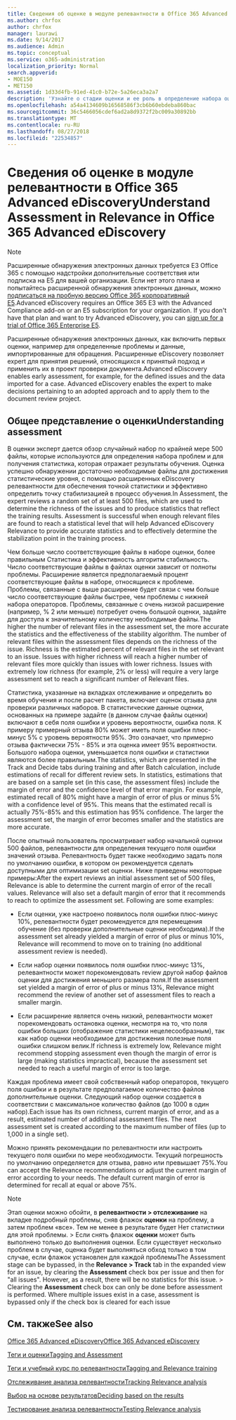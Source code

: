```yaml
---
title: Сведения об оценке в модуле релевантности в Office 365 Advanced eDiscovery
ms.author: chrfox
author: chrfox
manager: laurawi
ms.date: 9/14/2017
ms.audience: Admin
ms.topic: conceptual
ms.service: o365-administration
localization_priority: Normal
search.appverid:
- MOE150
- MET150
ms.assetid: 1d33d4fb-91ed-41c0-b72e-5a26eca3a2a7
description: 'Узнайте о стадии оценки и ее роль в определение набора ошибок во время учебный курс по релевантности в Office 365 расширенного обнаружения электронных данных.  '
ms.openlocfilehash: a54a4134609b16568586f3cb6b60ebdeba860bac
ms.sourcegitcommit: 36c5466056cdef6ad2a8d9372f2bc009a30892bb
ms.translationtype: MT
ms.contentlocale: ru-RU
ms.lasthandoff: 08/27/2018
ms.locfileid: "22534857"
---
```

# <a name="understand-assessment-in-relevance-in-office-365-advanced-ediscovery"></a><span data-ttu-id="58e5c-103">Сведения об оценке в модуле релевантности в Office 365 Advanced eDiscovery</span><span class="sxs-lookup"><span data-stu-id="58e5c-103">Understand Assessment in Relevance in Office 365 Advanced eDiscovery</span></span>

> [!NOTE]
> <span data-ttu-id="58e5c-p101">Расширенные обнаружения электронных данных требуется E3 Office 365 с помощью надстройки дополнительные соответствия или подписка на E5 для вашей организации. Если нет этого плана и попытайтесь расширенной обнаружения электронных данных, можно [подписаться на пробную версию Office 365 корпоративный E5](https://go.microsoft.com/fwlink/p/?LinkID=698279).</span><span class="sxs-lookup"><span data-stu-id="58e5c-p101">Advanced eDiscovery requires an Office 365 E3 with the Advanced Compliance add-on or an E5 subscription for your organization. If you don't have that plan and want to try Advanced eDiscovery, you can [sign up for a trial of Office 365 Enterprise E5](https://go.microsoft.com/fwlink/p/?LinkID=698279).</span></span> 
  
<span data-ttu-id="58e5c-p102">Расширенные обнаружения электронных данных, как включить первых оценки, например для определенные проблемы и данные, импортированные для обращения. Расширенные eDiscovery позволяет expert для принятия решений, относящихся к принятый подход и применить их в проект проверки документа.</span><span class="sxs-lookup"><span data-stu-id="58e5c-p102">Advanced eDiscovery enables early assessment, for example, for the defined issues and the data imported for a case. Advanced eDiscovery enables the expert to make decisions pertaining to an adopted approach and to apply them to the document review project.</span></span>
  
## <a name="understanding-assessment"></a><span data-ttu-id="58e5c-108">Общее представление о оценки</span><span class="sxs-lookup"><span data-stu-id="58e5c-108">Understanding assessment</span></span>

<span data-ttu-id="58e5c-p103">В оценки эксперт дается обзор случайный набор по крайней мере 500 файлы, которые используются для определения набора проблем и для получения статистика, которая отражает результаты обучения. Оценка успешно обнаружении достаточно необходимые файлы для достижения статистические уровня, с помощью расширенных eDiscovery релевантности для обеспечения точной статистики и эффективно определить точку стабилизацией в процесс обучения.</span><span class="sxs-lookup"><span data-stu-id="58e5c-p103">In Assessment, the expert reviews a random set of at least 500 files, which are used to determine the richness of the issues and to produce statistics that reflect the training results. Assessment is successful when enough relevant files are found to reach a statistical level that will help Advanced eDiscovery Relevance to provide accurate statistics and to effectively determine the stabilization point in the training process.</span></span> 
  
<span data-ttu-id="58e5c-p104">Чем больше число соответствующие файлы в наборе оценки, более правильным Статистика и эффективность алгоритм стабильность. Число соответствующие файлы в файлах оценки зависит от полноты проблемы. Расширение является предполагаемый процент соответствующие файлы в наборе, относящиеся к проблеме. Проблемы, связанные с выше расширение будет связи с чем больше число соответствующие файлы быстрее, чем проблемы с нижней набора операторов. Проблемы, связанные с очень низкой расширение (например, % 2 или меньше) потребует очень большой оценки, задайте для доступа к значительному количеству необходимые файлы.</span><span class="sxs-lookup"><span data-stu-id="58e5c-p104">The higher the number of relevant files in the assessment set, the more accurate the statistics and the effectiveness of the stability algorithm. The number of relevant files within the assessment files depends on the richness of the issue. Richness is the estimated percent of relevant files in the set relevant to an issue. Issues with higher richness will reach a higher number of relevant files more quickly than issues with lower richness. Issues with extremely low richness (for example, 2% or less) will require a very large assessment set to reach a significant number of Relevant files.</span></span>
  
<span data-ttu-id="58e5c-p105">Статистика, указанные на вкладках отслеживание и определить во время обучения и после расчет пакета, включает оценок отзыва для проверки различных наборов. В статистические данные оценки, основанных на примере задайте (в данном случае файлы оценки) включают в себя поля ошибки и уровень вероятности, ошибка поля. К примеру примерный отзыва 80% может иметь поля ошибки плюс-минус 5% с уровень вероятности 95%. Это означает, что примерно отзыва фактически 75% - 85% и эта оценка имеет 95% вероятности. Большого набора оценки, уменьшается поля ошибки и статистики являются более правильным.</span><span class="sxs-lookup"><span data-stu-id="58e5c-p105">The statistics, which are presented in the Track and Decide tabs during training and after Batch calculation, include estimations of recall for different review sets. In statistics, estimations that are based on a sample set (in this case, the assessment files) include the margin of error and the confidence level of that error margin. For example, estimated recall of 80% might have a margin of error of plus or minus 5% with a confidence level of 95%. This means that the estimated recall is actually 75%-85% and this estimation has 95% confidence. The larger the assessment set, the margin of error becomes smaller and the statistics are more accurate.</span></span> 
  
<span data-ttu-id="58e5c-p106">После опытный пользователь просматривает набор начальной оценки 500 файлов, релевантности для определения текущего поля ошибки значений отзыва. Релевантность будет также необходимо задать поля по умолчанию ошибки, в котором он рекомендуется сделать доступными для оптимизации set оценки. Ниже приведены некоторые примеры:</span><span class="sxs-lookup"><span data-stu-id="58e5c-p106">After the expert reviews an initial assessment set of 500 files, Relevance is able to determine the current margin of error of the recall values. Relevance will also set a default margin of error that it recommends to reach to optimize the assessment set. Following are some examples:</span></span>
  
- <span data-ttu-id="58e5c-124">Если оценки, уже настроено появилось поля ошибки плюс-минус 10%, релевантности будет рекомендуется для перемещения обучение (без проверки дополнительные оценки необходима).</span><span class="sxs-lookup"><span data-stu-id="58e5c-124">If the assessment set already yielded a margin of error of plus or minus 10%, Relevance will recommend to move on to training (no additional assessment review is needed).</span></span> 
    
- <span data-ttu-id="58e5c-125">Если набор оценки появилось поля ошибки плюс-минус 13%, релевантности может порекомендовать review другой набор файлов оценки для достижения меньшего размера поля.</span><span class="sxs-lookup"><span data-stu-id="58e5c-125">If the assessment set yielded a margin of error of plus or minus 13%, Relevance might recommend the review of another set of assessment files to reach a smaller margin.</span></span> 
    
- <span data-ttu-id="58e5c-126">Если расширение является очень низкий, релевантности может порекомендовать остановка оценки, несмотря на то, что поля ошибки больших (отображение статистики нецелесообразным), так как набор оценки необходимое для достижения полезные поля ошибки слишком велик.</span><span class="sxs-lookup"><span data-stu-id="58e5c-126">If richness is extremely low, Relevance might recommend stopping assessment even though the margin of error is large (making statistics impractical), because the assessment set needed to reach a useful margin of error is too large.</span></span>
    
<span data-ttu-id="58e5c-p107">Каждая проблема имеет свой собственный набор операторов, текущего поля ошибки и в результате предполагаемое количество файлов дополнительные оценки. Следующий набор оценки создается в соответствии с максимальное количество файлов (до 1000 в один набор).</span><span class="sxs-lookup"><span data-stu-id="58e5c-p107">Each issue has its own richness, current margin of error, and as a result, estimated number of additional assessment files. The next assessment set is created according to the maximum number of files (up to 1,000 in a single set).</span></span>
  
<span data-ttu-id="58e5c-p108">Можно принять рекомендации по релевантности или настроить текущего поля ошибки по мере необходимости. Текущий погрешность по умолчанию определяется для отзыва, равно или превышает 75%.</span><span class="sxs-lookup"><span data-stu-id="58e5c-p108">You can accept the Relevance recommendations or adjust the current margin of error according to your needs. The default current margin of error is determined for recall at equal or above 75%.</span></span>
  
> [!NOTE]
> <span data-ttu-id="58e5c-p109">Этап оценки можно обойти, в **релевантности \> отслеживание** на вкладке подробный проблемы, сняв флажок **оценки** на проблему, а затем проблем «все». Тем не менее в результате будет Нет статистики для этой проблемы. > Если снять флажок **оценки** может быть выполнено только до выполнения оценки. Если существует несколько проблем в случае, оценка будет выполняться обход только в том случае, если флажок установлен для каждой проблемы</span><span class="sxs-lookup"><span data-stu-id="58e5c-p109">The Assessment stage can be bypassed, in the **Relevance \> Track** tab in the expanded view for an issue, by clearing the **Assessment** check box per issue and then for "all issues". However, as a result, there will be no statistics for this issue. > Clearing the **Assessment** check box can only be done before assessment is performed. Where multiple issues exist in a case, assessment is bypassed only if the check box is cleared for each issue</span></span> 
  
## <a name="see-also"></a><span data-ttu-id="58e5c-135">См. также</span><span class="sxs-lookup"><span data-stu-id="58e5c-135">See also</span></span>

[<span data-ttu-id="58e5c-136">Office 365 Advanced eDiscovery</span><span class="sxs-lookup"><span data-stu-id="58e5c-136">Office 365 Advanced eDiscovery</span></span>](office-365-advanced-ediscovery.md)
  
[<span data-ttu-id="58e5c-137">Теги и оценки</span><span class="sxs-lookup"><span data-stu-id="58e5c-137">Tagging and Assessment</span></span>](tagging-and-assessment-in-advanced-ediscovery.md)
  
[<span data-ttu-id="58e5c-138">Теги и учебный курс по релевантности</span><span class="sxs-lookup"><span data-stu-id="58e5c-138">Tagging and Relevance training</span></span>](tagging-and-relevance-training-in-advanced-ediscovery.md)
  
[<span data-ttu-id="58e5c-139">Отслеживание анализа релевантности</span><span class="sxs-lookup"><span data-stu-id="58e5c-139">Tracking Relevance analysis</span></span>](track-relevance-analysis-in-advanced-ediscovery.md)
  
[<span data-ttu-id="58e5c-140">Выбор на основе результатов</span><span class="sxs-lookup"><span data-stu-id="58e5c-140">Deciding based on the results</span></span>](decision-based-on-the-results-in-advanced-ediscovery.md)
  
[<span data-ttu-id="58e5c-141">Тестирование анализа релевантности</span><span class="sxs-lookup"><span data-stu-id="58e5c-141">Testing Relevance analysis</span></span>](test-relevance-analysis-in-advanced-ediscovery.md)

